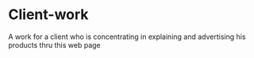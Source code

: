 # Client-work
A work for a client who is concentrating in explaining and advertising his products thru this web page 
